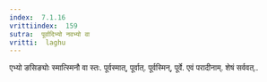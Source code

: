 ```yaml
---
index:  7.1.16
vrittiindex:  159
sutra:  पूर्वादिभ्यो नवभ्यो वा
vritti:  laghu 
---
```


एभ्यो ङसिङ्योः स्मात्स्मिनौ वा स्तः. पूर्वस्मात्, पूर्वात्. पूर्वस्मिन्, पूर्वे. एवं परादीनाम्. शेषं सर्ववत्..

